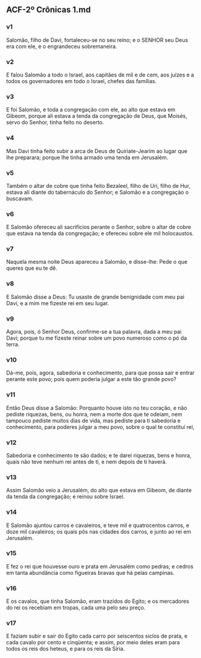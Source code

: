 ## ACF-2º Crônicas 1.md
### v1
 Salomão, filho de Davi, fortaleceu-se no seu reino; e o SENHOR seu Deus era com ele, e o engrandeceu sobremaneira.
### v2
 E falou Salomão a todo o Israel, aos capitães de mil e de cem, aos juízes e a todos os governadores em todo o Israel, chefes das famílias.
### v3
 E foi Salomão, e toda a congregação com ele, ao alto que estava em Gibeom, porque ali estava a tenda da congregação de Deus, que Moisés, servo do Senhor, tinha feito no deserto.
### v4
 Mas Davi tinha feito subir a arca de Deus de Quiriate-Jearim ao lugar que lhe preparara; porque lhe tinha armado uma tenda em Jerusalém.
### v5
 Também o altar de cobre que tinha feito Bezaleel, filho de Uri, filho de Hur, estava ali diante do tabernáculo do Senhor; e Salomão e a congregação o buscavam.
### v6
 E Salomão ofereceu ali sacrifícios perante o Senhor, sobre o altar de cobre que estava na tenda da congregação; e ofereceu sobre ele mil holocaustos.
### v7
 Naquela mesma noite Deus apareceu a Salomão, e disse-lhe: Pede o que queres que eu te dê.
### v8
 E Salomão disse a Deus: Tu usaste de grande benignidade com meu pai Davi, e a mim me fizeste rei em seu lugar.
### v9
 Agora, pois, ó Senhor Deus, confirme-se a tua palavra, dada a meu pai Davi; porque tu me fizeste reinar sobre um povo numeroso como o pó da terra.
### v10
 Dá-me, pois, agora, sabedoria e conhecimento, para que possa sair e entrar perante este povo; pois quem poderia julgar a este tão grande povo?
### v11
 Então Deus disse a Salomão: Porquanto houve isto no teu coração, e não pediste riquezas, bens, ou honra, nem a morte dos que te odeiam, nem tampouco pediste muitos dias de vida, mas pediste para ti sabedoria e conhecimento, para poderes julgar a meu povo, sobre o qual te constituí rei,
### v12
 Sabedoria e conhecimento te são dados; e te darei riquezas, bens e honra, quais não teve nenhum rei antes de ti, e nem depois de ti haverá.
### v13
 Assim Salomão veio a Jerusalém, do alto que estava em Gibeom, de diante da tenda da congregação; e reinou sobre Israel.
### v14
 E Salomão ajuntou carros e cavaleiros, e teve mil e quatrocentos carros, e doze mil cavaleiros; os quais pôs nas cidades dos carros, e junto ao rei em Jerusalém.
### v15
 E fez o rei que houvesse ouro e prata em Jerusalém como pedras; e cedros em tanta abundância como figueiras bravas que há pelas campinas.
### v16
 E os cavalos, que tinha Salomão, eram trazidos do Egito; e os mercadores do rei os recebiam em tropas, cada uma pelo seu preço.
### v17
 E faziam subir e sair do Egito cada carro por seiscentos siclos de prata, e cada cavalo por cento e cinqüenta; e assim, por meio deles eram para todos os reis dos heteus, e para os reis da Síria.
